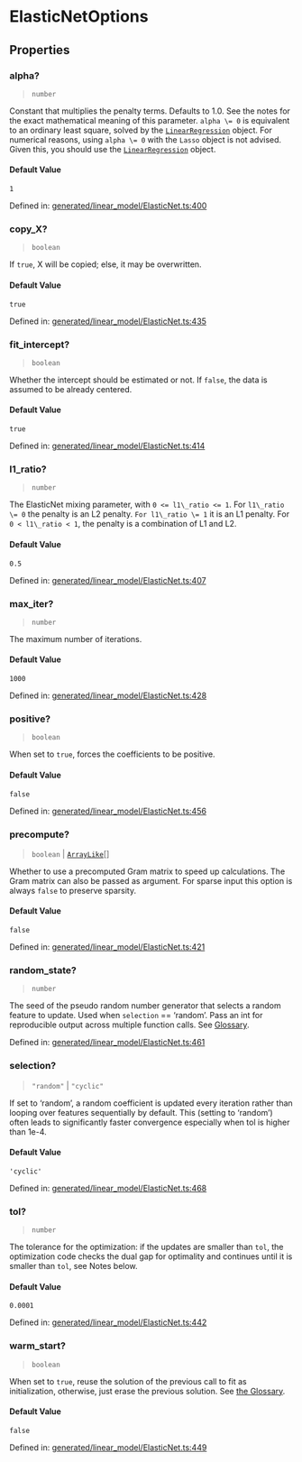 # ElasticNetOptions

## Properties

### alpha?

> `number`

Constant that multiplies the penalty terms. Defaults to 1.0. See the notes for the exact mathematical meaning of this parameter. `alpha \= 0` is equivalent to an ordinary least square, solved by the [`LinearRegression`](sklearn.linear_model.LinearRegression.html#sklearn.linear_model.LinearRegression "sklearn.linear_model.LinearRegression") object. For numerical reasons, using `alpha \= 0` with the `Lasso` object is not advised. Given this, you should use the [`LinearRegression`](sklearn.linear_model.LinearRegression.html#sklearn.linear_model.LinearRegression "sklearn.linear_model.LinearRegression") object.

#### Default Value

`1`

Defined in:  [generated/linear\_model/ElasticNet.ts:400](https://github.com/transitive-bullshit/scikit-learn-ts/blob/122b3c0/packages/sklearn/src/generated/linear_model/ElasticNet.ts#L400)

### copy\_X?

> `boolean`

If `true`, X will be copied; else, it may be overwritten.

#### Default Value

`true`

Defined in:  [generated/linear\_model/ElasticNet.ts:435](https://github.com/transitive-bullshit/scikit-learn-ts/blob/122b3c0/packages/sklearn/src/generated/linear_model/ElasticNet.ts#L435)

### fit\_intercept?

> `boolean`

Whether the intercept should be estimated or not. If `false`, the data is assumed to be already centered.

#### Default Value

`true`

Defined in:  [generated/linear\_model/ElasticNet.ts:414](https://github.com/transitive-bullshit/scikit-learn-ts/blob/122b3c0/packages/sklearn/src/generated/linear_model/ElasticNet.ts#L414)

### l1\_ratio?

> `number`

The ElasticNet mixing parameter, with `0 <= l1\_ratio <= 1`. For `l1\_ratio \= 0` the penalty is an L2 penalty. `For l1\_ratio \= 1` it is an L1 penalty. For `0 < l1\_ratio < 1`, the penalty is a combination of L1 and L2.

#### Default Value

`0.5`

Defined in:  [generated/linear\_model/ElasticNet.ts:407](https://github.com/transitive-bullshit/scikit-learn-ts/blob/122b3c0/packages/sklearn/src/generated/linear_model/ElasticNet.ts#L407)

### max\_iter?

> `number`

The maximum number of iterations.

#### Default Value

`1000`

Defined in:  [generated/linear\_model/ElasticNet.ts:428](https://github.com/transitive-bullshit/scikit-learn-ts/blob/122b3c0/packages/sklearn/src/generated/linear_model/ElasticNet.ts#L428)

### positive?

> `boolean`

When set to `true`, forces the coefficients to be positive.

#### Default Value

`false`

Defined in:  [generated/linear\_model/ElasticNet.ts:456](https://github.com/transitive-bullshit/scikit-learn-ts/blob/122b3c0/packages/sklearn/src/generated/linear_model/ElasticNet.ts#L456)

### precompute?

> `boolean` \| [`ArrayLike`](../types/ArrayLike.md)[]

Whether to use a precomputed Gram matrix to speed up calculations. The Gram matrix can also be passed as argument. For sparse input this option is always `false` to preserve sparsity.

#### Default Value

`false`

Defined in:  [generated/linear\_model/ElasticNet.ts:421](https://github.com/transitive-bullshit/scikit-learn-ts/blob/122b3c0/packages/sklearn/src/generated/linear_model/ElasticNet.ts#L421)

### random\_state?

> `number`

The seed of the pseudo random number generator that selects a random feature to update. Used when `selection` == ‘random’. Pass an int for reproducible output across multiple function calls. See [Glossary](../../glossary.html#term-random_state).

Defined in:  [generated/linear\_model/ElasticNet.ts:461](https://github.com/transitive-bullshit/scikit-learn-ts/blob/122b3c0/packages/sklearn/src/generated/linear_model/ElasticNet.ts#L461)

### selection?

> `"random"` \| `"cyclic"`

If set to ‘random’, a random coefficient is updated every iteration rather than looping over features sequentially by default. This (setting to ‘random’) often leads to significantly faster convergence especially when tol is higher than 1e-4.

#### Default Value

`'cyclic'`

Defined in:  [generated/linear\_model/ElasticNet.ts:468](https://github.com/transitive-bullshit/scikit-learn-ts/blob/122b3c0/packages/sklearn/src/generated/linear_model/ElasticNet.ts#L468)

### tol?

> `number`

The tolerance for the optimization: if the updates are smaller than `tol`, the optimization code checks the dual gap for optimality and continues until it is smaller than `tol`, see Notes below.

#### Default Value

`0.0001`

Defined in:  [generated/linear\_model/ElasticNet.ts:442](https://github.com/transitive-bullshit/scikit-learn-ts/blob/122b3c0/packages/sklearn/src/generated/linear_model/ElasticNet.ts#L442)

### warm\_start?

> `boolean`

When set to `true`, reuse the solution of the previous call to fit as initialization, otherwise, just erase the previous solution. See [the Glossary](../../glossary.html#term-warm_start).

#### Default Value

`false`

Defined in:  [generated/linear\_model/ElasticNet.ts:449](https://github.com/transitive-bullshit/scikit-learn-ts/blob/122b3c0/packages/sklearn/src/generated/linear_model/ElasticNet.ts#L449)
